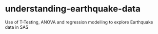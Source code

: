 # understanding-earthquake-data

Use of T-Testing, ANOVA and regression modelling to explore Earthquake data in SAS
